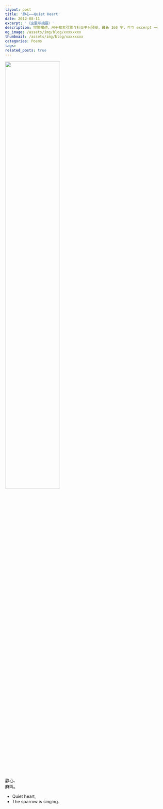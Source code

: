 ```yaml
---
layout: post
title: '静心——Quiet Heart'
date: 2012-08-11
excerpt: '（这里写摘要）'
description: 完整描述，用于搜索引擎与社交平台预览，最长 160 字，可与 excerpt 一致
og_image: /assets/img/blog/xxxxxxxx
thumbnail: /assets/img/blog/xxxxxxxx
categories: Poems
tags: 
related_posts: true
---
```


<img src="{{ '/assets/img/blog/xxxxxxxx' | relative_url }}" style="width:60%;">

静心、  
麻鸣。

- Quiet heart,
- The sparrow is singing.